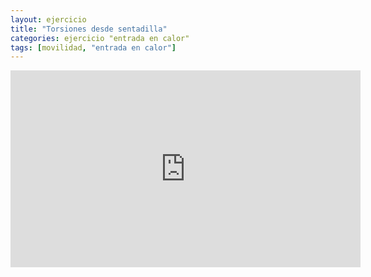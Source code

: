 ```yaml
---
layout: ejercicio
title: "Torsiones desde sentadilla"
categories: ejercicio "entrada en calor"
tags: [movilidad, "entrada en calor"]
---
```


<div class="video-responsive">
<iframe width="560" height="315" src="https://www.youtube.com/embed/3hEq01x_eNs" title="YouTube video player" frameborder="0" allow="accelerometer; autoplay; clipboard-write; encrypted-media; gyroscope; picture-in-picture" allowfullscreen></iframe></div>

